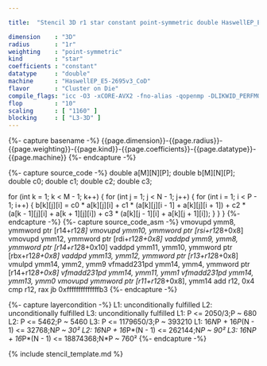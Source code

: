 ```yaml
---

title:  "Stencil 3D r1 star constant point-symmetric double HaswellEP_E5-2695v3_CoD"

dimension    : "3D"
radius       : "1r"
weighting    : "point-symmetric"
kind         : "star"
coefficients : "constant"
datatype     : "double"
machine      : "HaswellEP_E5-2695v3_CoD"
flavor       : "Cluster on Die"
compile_flags: "icc -O3 -xCORE-AVX2 -fno-alias -qopenmp -DLIKWID_PERFMON -Ilikwid-4.3.2/include -Llikwid-4.3.2/lib -Iheaders/dummy.c stencil_compilable.c -o stencil -llikwid"
flop         : "10"
scaling      : [ "1160" ]
blocking     : [ "L3-3D" ]
---
```


{%- capture basename -%}
{{page.dimension}}-{{page.radius}}-{{page.weighting}}-{{page.kind}}-{{page.coefficients}}-{{page.datatype}}-{{page.machine}}
{%- endcapture -%}

{%- capture source_code -%}
double a[M][N][P];
double b[M][N][P];
double c0;
double c1;
double c2;
double c3;

for (int k = 1; k < M - 1; k++) {
  for (int j = 1; j < N - 1; j++) {
    for (int i = 1; i < P - 1; i++) {
      b[k][j][i] = c0 * a[k][j][i] +
                   c1 * (a[k][j][i - 1] + a[k][j][i + 1]) +
                   c2 * (a[k - 1][j][i] + a[k + 1][j][i]) +
                   c3 * (a[k][j - 1][i] + a[k][j + 1][i]);
    }
  }
}
{%- endcapture -%}
{%- capture source_code_asm -%}
vmovupd ymm8, ymmword ptr [r14+r12*8]
vmovupd ymm10, ymmword ptr [rsi+r12*8+0x8]
vmovupd ymm12, ymmword ptr [rdi+r12*8+0x8]
vaddpd ymm9, ymm8, ymmword ptr [r14+r12*8+0x10]
vaddpd ymm11, ymm10, ymmword ptr [rbx+r12*8+0x8]
vaddpd ymm13, ymm12, ymmword ptr [r13+r12*8+0x8]
vmulpd ymm14, ymm2, ymm9
vfmadd231pd ymm14, ymm4, ymmword ptr [r14+r12*8+0x8]
vfmadd231pd ymm14, ymm11, ymm1
vfmadd231pd ymm14, ymm13, ymm0
vmovupd ymmword ptr [r11+r12*8+0x8], ymm14
add r12, 0x4
cmp r12, rax
jb 0xffffffffffffffb3
{%- endcapture -%}

{%- capture layercondition -%}
L1: unconditionally fulfilled
L2: unconditionally fulfilled
L3: unconditionally fulfilled
L1: P <= 2050/3;P ~ 680
L2: P <= 5462;P ~ 5460
L3: P <= 1179650/3;P ~ 393210
L1: 16*N*P + 16*P*(N - 1) <= 32768;N*P ~ 30²
L2: 16*N*P + 16*P*(N - 1) <= 262144;N*P ~ 90²
L3: 16*N*P + 16*P*(N - 1) <= 18874368;N*P ~ 760²
{%- endcapture -%}

{% include stencil_template.md %}
